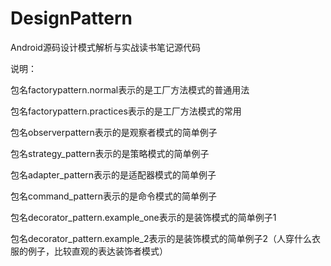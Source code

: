 # DesignPattern
Android源码设计模式解析与实战读书笔记源代码

说明：

包名factorypattern.normal表示的是工厂方法模式的普通用法

包名factorypattern.practices表示的是工厂方法模式的常用

包名observerpattern表示的是观察者模式的简单例子

包名strategy_pattern表示的是策略模式的简单例子

包名adapter_pattern表示的是适配器模式的简单例子

包名command_pattern表示的是命令模式的简单例子

包名decorator_pattern.example_one表示的是装饰模式的简单例子1

包名decorator_pattern.example_2表示的是装饰模式的简单例子2（人穿什么衣服的例子，比较直观的表达装饰者模式）
